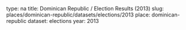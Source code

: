 type: na
title: Dominican Republic / Election Results (2013)
slug: places/dominican-republic/datasets/elections/2013
place: dominican-republic
dataset: elections
year: 2013
